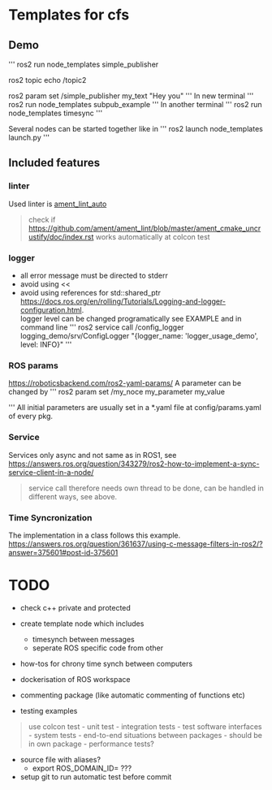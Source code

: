 # Templates for cfs

## Demo
'''
ros2 run node_templates simple_publisher

ros2 topic echo /topic2

ros2 param set /simple_publisher my_text "Hey you"
'''
In new terminal
'''
ros2 run node_templates subpub_example
'''
In another terminal
'''
ros2 run node_templates timesync
'''

Several nodes can be started together like in
'''
ros2 launch node_templates launch.py
'''

## Included features
### linter
Used linter is [ament_lint_auto](https://github.com/ament/ament_lint/blob/master/ament_lint_auto/doc/index.rst)
> check if https://github.com/ament/ament_lint/blob/master/ament_cmake_uncrustify/doc/index.rst works automatically at colcon test

### logger
- all error message must be directed to stderr
- avoid using <<
- avoid using references for std::shared_ptr
https://docs.ros.org/en/rolling/Tutorials/Logging-and-logger-configuration.html.  
logger level can be changed programatically see EXAMPLE and in command line
'''
ros2 service call /config_logger logging_demo/srv/ConfigLogger "{logger_name: 'logger_usage_demo', level: INFO}"
'''

### ROS params
https://roboticsbackend.com/ros2-yaml-params/
A parameter can be changed by 
'''
ros2 param set /my_noce my_parameter my_value

'''
All initial parameters are usually set in a *.yaml file at config/params.yaml of every pkg.

### Service
Services only async and not same as in ROS1, see
https://answers.ros.org/question/343279/ros2-how-to-implement-a-sync-service-client-in-a-node/
> service call therefore needs own thread to be done, can be handled in different ways, see above.

### Time Syncronization
The implementation in a class follows this example.
https://answers.ros.org/question/361637/using-c-message-filters-in-ros2/?answer=375601#post-id-375601

# TODO
- check c++ private and protected
- create template node which includes
    - timesynch between messages
    - seperate ROS specific code from other
- how-tos for chrony time synch between computers
- dockerisation of ROS workspace

- commenting package (like automatic commenting of functions etc)
- testing examples
> use colcon test
    - unit test
    - integration tests
        - test software interfaces
    - system tests 
        - end-to-end situations between packages
        - should be in own package
    - performance tests?

- source file with aliases?
    - export ROS_DOMAIN_ID= ???
- setup git to run automatic test before commit